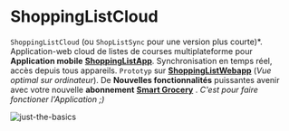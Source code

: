 # ShoppingListCloud
`ShoppingListCloud` (ou `ShopListSync` pour une version plus courte)*. Application-web cloud de listes de courses multiplateforme pour **Application mobile** **[ShoppingListApp](https://github.com/paguielng/ShoppingListApp/)**. Synchronisation en temps réel, accès depuis tous appareils. 
`Prototyp` sur **[ShoppingListWebapp](https://shoppiweb.netlify.app/)** 
(*Vue optimal sur ordinateur*). De **Nouvelles fonctionnalités** puissantes avenir avec votre nouvelle **abonnement** **[Smart Grocery](https://grocerlistapp.netlify.app/)** . *C'est pour faire fonctioner l'Application ;)*

![just-the-basics](https://github.com/paguielng/ShoppingListCloud/blob/main/images/shopplistapp.jpg)
